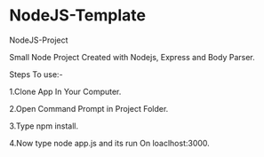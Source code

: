 # NodeJS-Template

NodeJS-Project

Small Node Project Created with Nodejs, Express and Body Parser.

Steps To use:-

1.Clone App In Your Computer.

2.Open Command Prompt in Project Folder.

3.Type npm install.

4.Now type node app.js and its run On loaclhost:3000.
